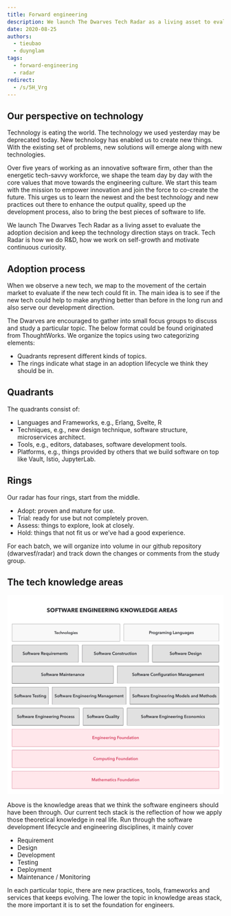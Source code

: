 ```yaml
---
title: Forward engineering
description: We launch The Dwarves Tech Radar as a living asset to evaluate the adoption decision and keep the technology direction stays on track. Tech Radar is how we do R&D, how we work on self-growth and motivate continuous curiosity.
date: 2020-08-25
authors:
  - tieubao
  - duynglam
tags:
  - forward-engineering
  - radar
redirect:
  - /s/5H_Vrg
---
```


## Our perspective on technology

Technology is eating the world. The technology we used yesterday may be deprecated today. New technology has enabled us to create new things. With the existing set of problems, new solutions will emerge along with new technologies.

Over five years of working as an innovative software firm, other than the energetic tech-savvy workforce, we shape the team day by day with the core values that move towards the engineering culture. We start this team with the mission to empower innovation and join the force to co-create the future. This urges us to learn the newest and the best technology and new practices out there to enhance the output quality, speed up the development process, also to bring the best pieces of software to life.

We launch The Dwarves Tech Radar as a living asset to evaluate the adoption decision and keep the technology direction stays on track. Tech Radar is how we do R&D, how we work on self-growth and motivate continuous curiosity.

## Adoption process

When we observe a new tech, we map to the movement of the certain market to evaluate if the new tech could fit in. The main idea is to see if the new tech could help to make anything better than before in the long run and also serve our development direction.

The Dwarves are encouraged to gather into small focus groups to discuss and study a particular topic. The below format could be found originated from ThoughtWorks. We organize the topics using two categorizing elements:

- Quadrants represent different kinds of topics.
- The rings indicate what stage in an adoption lifecycle we think they should be in.

## Quadrants

The quadrants consist of:

- Languages and Frameworks, e.g., Erlang, Svelte, R
- Techniques, e.g., new design technique, software structure, microservices architect.
- Tools, e.g., editors, databases, software development tools.
- Platforms, e.g., things provided by others that we build software on top like Vault, Istio, JupyterLab.

## Rings

Our radar has four rings, start from the middle.

- Adopt: proven and mature for use.
- Trial: ready for use but not completely proven.
- Assess: things to explore, look at closely.
- Hold: things that not fit us or we’ve had a good experience.

For each batch, we will organize into volume in our github repository (dwarvesf/radar) and track down the changes or comments from the study group.

## The tech knowledge areas

![](assets/dwarves-tech-radar-the-introduction_8e5f7f8bb132590bfbf3105155047b6c_md5.webp)

Above is the knowledge areas that we think the software engineers should have been through. Our current tech stack is the reflection of how we apply those theoretical knowledge in real life. Run through the software development lifecycle and engineering disciplines, it mainly cover

- Requirement
- Design
- Development
- Testing
- Deployment
- Maintenance / Monitoring

In each particular topic, there are new practices, tools, frameworks and services that keeps evolving. The lower the topic in knowledge areas stack, the more important it is to set the foundation for engineers.
